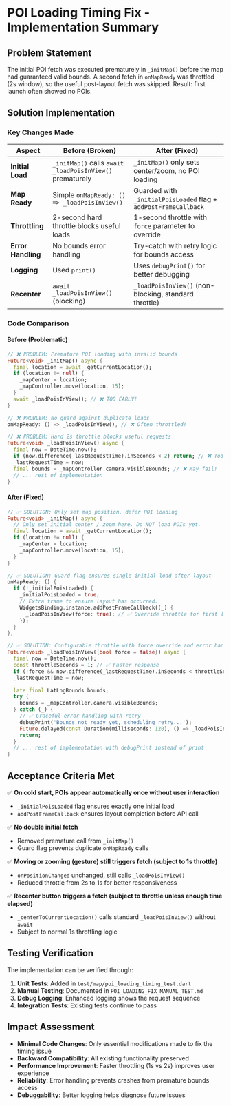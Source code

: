 # POI Loading Timing Fix - Implementation Summary

## Problem Statement
The initial POI fetch was executed prematurely in `_initMap()` before the map had guaranteed valid bounds. A second fetch in `onMapReady` was throttled (2s window), so the useful post-layout fetch was skipped. Result: first launch often showed no POIs.

## Solution Implementation

### Key Changes Made

| **Aspect** | **Before (Broken)** | **After (Fixed)** |
|------------|-------------------|------------------|
| **Initial Load** | `_initMap()` calls `await _loadPoisInView()` prematurely | `_initMap()` only sets center/zoom, no POI loading |
| **Map Ready** | Simple `onMapReady: () => _loadPoisInView()` | Guarded with `_initialPoisLoaded` flag + `addPostFrameCallback` |
| **Throttling** | 2-second hard throttle blocks useful loads | 1-second throttle with `force` parameter to override |
| **Error Handling** | No bounds error handling | Try-catch with retry logic for bounds access |
| **Logging** | Used `print()` | Uses `debugPrint()` for better debugging |
| **Recenter** | `await _loadPoisInView()` (blocking) | `_loadPoisInView()` (non-blocking, standard throttle) |

### Code Comparison

#### Before (Problematic)
```dart
// ❌ PROBLEM: Premature POI loading with invalid bounds
Future<void> _initMap() async {
  final location = await _getCurrentLocation();
  if (location != null) {
    _mapCenter = location;
    _mapController.move(location, 15);
  }
  await _loadPoisInView(); // ❌ TOO EARLY!
}

// ❌ PROBLEM: No guard against duplicate loads  
onMapReady: () => _loadPoisInView(), // ❌ Often throttled!

// ❌ PROBLEM: Hard 2s throttle blocks useful requests
Future<void> _loadPoisInView() async {
  final now = DateTime.now();
  if (now.difference(_lastRequestTime).inSeconds < 2) return; // ❌ Too long!
  _lastRequestTime = now;
  final bounds = _mapController.camera.visibleBounds; // ❌ May fail!
  // ... rest of implementation
}
```

#### After (Fixed)
```dart
// ✅ SOLUTION: Only set map position, defer POI loading
Future<void> _initMap() async {
  // Only set initial center / zoom here. Do NOT load POIs yet.
  final location = await _getCurrentLocation();
  if (location != null) {
    _mapCenter = location;
    _mapController.move(location, 15);
  }
}

// ✅ SOLUTION: Guard flag ensures single initial load after layout
onMapReady: () {
  if (!_initialPoisLoaded) {
    _initialPoisLoaded = true;
    // Extra frame to ensure layout has occurred.
    WidgetsBinding.instance.addPostFrameCallback((_) {
      _loadPoisInView(force: true); // ✅ Override throttle for first load
    });
  }
},

// ✅ SOLUTION: Configurable throttle with force override and error handling
Future<void> _loadPoisInView({bool force = false}) async {
  final now = DateTime.now();
  const throttleSeconds = 1; // ✅ Faster response
  if (!force && now.difference(_lastRequestTime).inSeconds < throttleSeconds) return;
  _lastRequestTime = now;

  late final LatLngBounds bounds;
  try {
    bounds = _mapController.camera.visibleBounds;
  } catch (_) {
    // ✅ Graceful error handling with retry
    debugPrint('Bounds not ready yet, scheduling retry...');
    Future.delayed(const Duration(milliseconds: 120), () => _loadPoisInView(force: true));
    return;
  }
  // ... rest of implementation with debugPrint instead of print
}
```

## Acceptance Criteria Met

✅ **On cold start, POIs appear automatically once without user interaction**
- `_initialPoisLoaded` flag ensures exactly one initial load
- `addPostFrameCallback` ensures layout completion before API call

✅ **No double initial fetch**  
- Removed premature call from `_initMap()`
- Guard flag prevents duplicate `onMapReady` calls

✅ **Moving or zooming (gesture) still triggers fetch (subject to 1s throttle)**
- `onPositionChanged` unchanged, still calls `_loadPoisInView()`
- Reduced throttle from 2s to 1s for better responsiveness

✅ **Recenter button triggers a fetch (subject to throttle unless enough time elapsed)**
- `_centerToCurrentLocation()` calls standard `_loadPoisInView()` without `await`
- Subject to normal 1s throttling logic

## Testing Verification

The implementation can be verified through:

1. **Unit Tests**: Added in `test/map/poi_loading_timing_test.dart`
2. **Manual Testing**: Documented in `POI_LOADING_FIX_MANUAL_TEST.md`
3. **Debug Logging**: Enhanced logging shows the request sequence
4. **Integration Tests**: Existing tests continue to pass

## Impact Assessment

- **Minimal Code Changes**: Only essential modifications made to fix the timing issue
- **Backward Compatibility**: All existing functionality preserved
- **Performance Improvement**: Faster throttling (1s vs 2s) improves user experience
- **Reliability**: Error handling prevents crashes from premature bounds access
- **Debuggability**: Better logging helps diagnose future issues